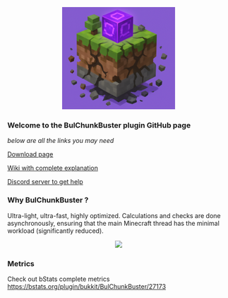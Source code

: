 <p align="center">
    <img src="./workflow/bulchunkbuster_icon.png" width="256">
</p>

### Welcome to the BulChunkBuster plugin GitHub page
*below are all the links you may need*

[Download page](https://www.spigotmc.org/resources/128629/ "Click to download")

[Wiki with complete explanation](https://github.com/BulPlugins/BulChunkBuster/wiki/ "Click to view")

[Discord server to get help](https://discord.gg/JAe62PEaYv "Click to join")

### Why BulChunkBuster ?
Ultra-light, ultra-fast, highly optimized. Calculations and checks are done asynchronously, ensuring that the main Minecraft thread has the minimal workload (significantly reduced).

<p align="center">
    <img src="./workflow/gifanim.gif" width="512">
</p>

### Metrics

Check out bStats complete metrics https://bstats.org/plugin/bukkit/BulChunkBuster/27173
